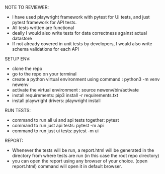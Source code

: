 NOTE TO REVIEWER: 
- I have used playwright framework with pytest for UI tests, and just pytest framework for API tests. 
- All tests written are functional
- deally I would also write tests for data correctness against actual datastore
- If not already covered in unit tests by developers, I would also write schema validations for each API

SETUP ENV:
- clone the repo
- go to the repo on your terminal
- create a python virtual environment using command : python3 -m venv newenv
- activate the virtual environment : source newenv/bin/activate
- install requirements: pip3 install -r requirements.txt
- install playwright drivers: playwright install

RUN TESTS:
- command to run all ui and api tests together: pytest
- command to run just api tests: pytest -m api
- command to run just ui tests: pytest -m ui

REPORT:
- Whenever the tests will be run, a report.html will be generated in the directory from where tests are run (in this case the root repo directory)
- you can open the report using any browser of your choice. (open report.html) command will open it in default browser.
